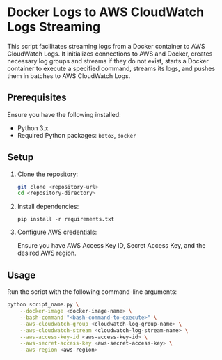 # Docker Logs to AWS CloudWatch Logs Streaming

This script facilitates streaming logs from a Docker container to AWS CloudWatch Logs. It initializes connections to AWS and Docker, creates necessary log groups and streams if they do not exist, starts a Docker container to execute a specified command, streams its logs, and pushes them in batches to AWS CloudWatch Logs.

## Prerequisites

Ensure you have the following installed:
- Python 3.x
- Required Python packages: `boto3`, `docker`

## Setup

1. Clone the repository:
   ```bash
   git clone <repository-url>
   cd <repository-directory>

2. Install dependencies:
    ```
   pip install -r requirements.txt
   ```

3. Configure AWS credentials:

    Ensure you have AWS Access Key ID, Secret Access Key, and the desired AWS region.

## Usage

Run the script with the following command-line arguments:
```bash
python script_name.py \
    --docker-image <docker-image-name> \
    --bash-command "<bash-command-to-execute>" \
    --aws-cloudwatch-group <cloudwatch-log-group-name> \
    --aws-cloudwatch-stream <cloudwatch-log-stream-name> \
    --aws-access-key-id <aws-access-key-id> \
    --aws-secret-access-key <aws-secret-access-key> \
    --aws-region <aws-region>
```
